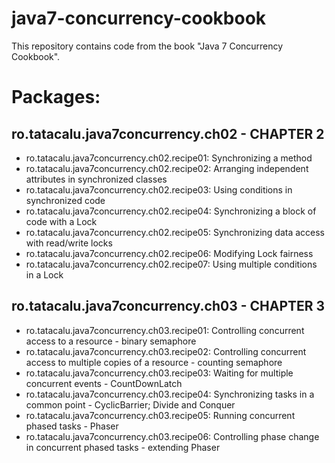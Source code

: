 java7-concurrency-cookbook
==========================

This repository contains code from the book "Java 7 Concurrency Cookbook".

# Packages: #

## ro.tatacalu.java7concurrency.ch02 - CHAPTER 2 ##
- ro.tatacalu.java7concurrency.ch02.recipe01: Synchronizing a method
- ro.tatacalu.java7concurrency.ch02.recipe02: Arranging independent attributes in synchronized classes
- ro.tatacalu.java7concurrency.ch02.recipe03: Using conditions in synchronized code
- ro.tatacalu.java7concurrency.ch02.recipe04: Synchronizing a block of code with a Lock
- ro.tatacalu.java7concurrency.ch02.recipe05: Synchronizing data access with read/write locks
- ro.tatacalu.java7concurrency.ch02.recipe06: Modifying Lock fairness
- ro.tatacalu.java7concurrency.ch02.recipe07: Using multiple conditions in a Lock

## ro.tatacalu.java7concurrency.ch03 - CHAPTER 3 ##
- ro.tatacalu.java7concurrency.ch03.recipe01: Controlling concurrent access to a resource - binary semaphore
- ro.tatacalu.java7concurrency.ch03.recipe02: Controlling concurrent access to multiple copies of a resource - counting semaphore
- ro.tatacalu.java7concurrency.ch03.recipe03: Waiting for multiple concurrent events - CountDownLatch
- ro.tatacalu.java7concurrency.ch03.recipe04: Synchronizing tasks in a common point - CyclicBarrier; Divide and Conquer
- ro.tatacalu.java7concurrency.ch03.recipe05: Running concurrent phased tasks - Phaser
- ro.tatacalu.java7concurrency.ch03.recipe06: Controlling phase change in concurrent phased tasks - extending Phaser
